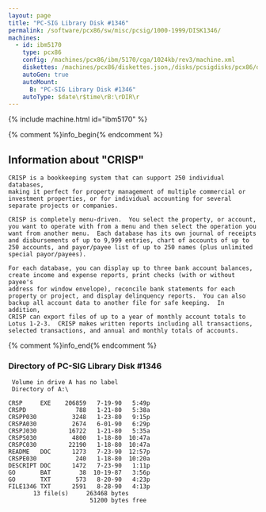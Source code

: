 ```yaml
---
layout: page
title: "PC-SIG Library Disk #1346"
permalink: /software/pcx86/sw/misc/pcsig/1000-1999/DISK1346/
machines:
  - id: ibm5170
    type: pcx86
    config: /machines/pcx86/ibm/5170/cga/1024kb/rev3/machine.xml
    diskettes: /machines/pcx86/diskettes.json,/disks/pcsigdisks/pcx86/diskettes.json
    autoGen: true
    autoMount:
      B: "PC-SIG Library Disk #1346"
    autoType: $date\r$time\rB:\rDIR\r
---
```


{% include machine.html id="ibm5170" %}

{% comment %}info_begin{% endcomment %}

## Information about "CRISP"

    CRISP is a bookkeeping system that can support 250 individual databases,
    making it perfect for property management of multiple commercial or
    investment properties, or for individual accounting for several
    separate projects or companies.
    
    CRISP is completely menu-driven.  You select the property, or account,
    you want to operate with from a menu and then select the operation you
    want from another menu.  Each database has its own journal of receipts
    and disbursements of up to 9,999 entries, chart of accounts of up to
    250 accounts, and payor/payee list of up to 250 names (plus unlimited
    special payor/payees).
    
    For each database, you can display up to three bank account balances,
    create income and expense reports, print checks (with or without payee's
    address for window envelope), reconcile bank statements for each
    property or project, and display delinquency reports.  You can also
    backup all account data to another file for safe keeping.  In addition,
    CRISP can export files of up to a year of monthly account totals to
    Lotus 1-2-3.  CRISP makes written reports including all transactions,
    selected transactions, and annual and monthly totals of accounts.
{% comment %}info_end{% endcomment %}


### Directory of PC-SIG Library Disk #1346

     Volume in drive A has no label
     Directory of A:\

    CRSP     EXE    206859   7-19-90   5:49p
    CRSPD              788   1-21-80   5:38a
    CRSPP030          3248   1-23-80   9:15p
    CRSPA030          2674   6-01-90   6:29p
    CRSPJ030         16722   1-21-80   5:35a
    CRSPS030          4800   1-18-80  10:47a
    CRSPC030         22190   1-18-80  10:47a
    README   DOC      1273   7-23-90  12:57p
    CRSPE030           240   1-18-80  10:20a
    DESCRIPT DOC      1472   7-23-90   1:11p
    GO       BAT        38  10-19-87   3:56p
    GO       TXT       573   8-20-90   4:23p
    FILE1346 TXT      2591   8-28-90   4:13p
           13 file(s)     263468 bytes
                           51200 bytes free
